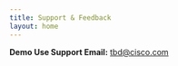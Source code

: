 ```yaml
---
title: Support & Feedback
layout: home
---
```


**Demo Use Support Email:** [tbd@cisco.com](mailto:tbd@cisco.com)





